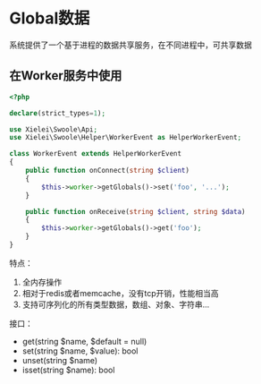 # Global数据

系统提供了一个基于进程的数据共享服务，在不同进程中，可共享数据

## 在Worker服务中使用

``` php
<?php

declare(strict_types=1);

use Xielei\Swoole\Api;
use Xielei\Swoole\Helper\WorkerEvent as HelperWorkerEvent;

class WorkerEvent extends HelperWorkerEvent
{
    public function onConnect(string $client)
    {
        $this->worker->getGlobals()->set('foo', '...');
    }

    public function onReceive(string $client, string $data)
    {
        $this->worker->getGlobals()->get('foo');
    }
}
```

特点：

1. 全内存操作
2. 相对于redis或者memcache，没有tcp开销，性能相当高
3. 支持可序列化的所有类型数据，数组、对象、字符串...

接口：

* get(string $name, $default = null)
* set(string $name, $value): bool
* unset(string $name)
* isset(string $name): bool
